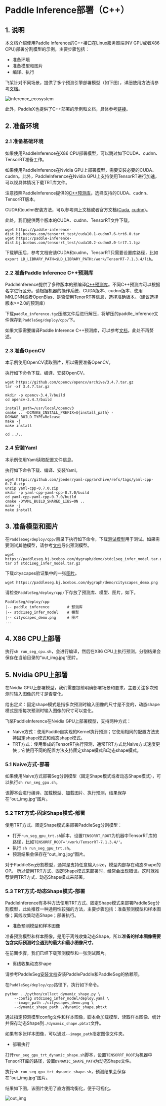# Paddle Inference部署（C++）

## 1. 说明

本文档介绍使用Paddle Inference的C++接口在Linux服务器端(NV GPU或者X86 CPU)部署分割模型的示例，主要步骤包括：
* 准备环境
* 准备模型和图片
* 编译、执行

飞桨针对不同场景，提供了多个预测引擎部署模型（如下图），详细使用方法请参考[文档](https://paddleinference.paddlepaddle.org.cn/product_introduction/summary.html)。

![inference_ecosystem](https://user-images.githubusercontent.com/52520497/130720374-26947102-93ec-41e2-8207-38081dcc27aa.png)

此外，PaddleX也提供了C++部署的示例和文档，具体参考[链接](https://github.com/PaddlePaddle/PaddleX/tree/develop/deploy/cpp)。

## 2. 准备环境

### 2.1 准备基础环境

如果使用PaddleInference在X86 CPU部署模型，可以跳过如下CUDA、cudnn、TensorRT准备工作。

如果使用PaddleInference在Nvidia GPU上部署模型，需要安装必要的CUDA、cudnn。此外，PaddleInference在Nvidia GPU上支持使用TensorRT进行加速，可以视具体情况下载TRT库文件。

注意按照PaddleInference提供的[C++预测库](https://paddleinference.paddlepaddle.org.cn/user_guides/download_lib.html)，选择支持的CUDA、cudnn、TensorRT版本。

CUDA和cudnn安装方法，可以参考网上文档或者官方文档([Cuda](https://docs.nvidia.com/cuda/cuda-installation-guide-linux/), [cudnn](https://docs.nvidia.com/deeplearning/cudnn/install-guide/))。

此处，我们提供两个版本的CUDA、cudnn、TensorRT文件下载。
```
wget https://paddle-inference-dist.bj.bcebos.com/tensorrt_test/cuda10.1-cudnn7.6-trt6.0.tar
wget https://paddle-inference-dist.bj.bcebos.com/tensorrt_test/cuda10.2-cudnn8.0-trt7.1.tgz
```

下载解压后，参考文档安装CUDA和cudnn，TensorRT只需要设置库路径，比如`export LD_LIBRARY_PATH=$LD_LIBRARY_PATH:/work/TensorRT-7.1.3.4/lib`。

### 2.2 准备Paddle Inference C++预测库

PaddleInference提供了多种版本的预编译[C++预测库](https://paddleinference.paddlepaddle.org.cn/user_guides/download_lib.html)。不同C++预测库可以根据名字进行区分。请根据机器的操作系统、CUDA版本、cudnn版本、使用MKLDNN或者OpenBlas、是否使用TenorRT等信息，选择准确版本。（建议选择版本>=2.0的预测库）

下载`paddle_inference.tgz`压缩文件后进行解压，将解压的paddle_inference文件保存到`PaddleSeg/deploy/cpp/`下。

如果大家需要编译Paddle Inference C++预测库，可以参考[文档](https://paddleinference.paddlepaddle.org.cn/user_guides/source_compile.html)，此处不再赘述。

### 2.3 准备OpenCV

本示例使用OpenCV读取图片，所以需要准备OpenCV。

执行如下命令下载、编译、安装OpenCV。
```
wget https://github.com/opencv/opencv/archive/3.4.7.tar.gz
tar -xf 3.4.7.tar.gz

mkdir -p opencv-3.4.7/build
cd opencv-3.4.7/build

install_path=/usr/local/opencv3
cmake .. -DCMAKE_INSTALL_PREFIX=${install_path} -DCMAKE_BUILD_TYPE=Release
make -j
make install

cd ../..
```

### 2.4 安装Yaml

本示例使用Yaml读取配置文件信息。

执行如下命令下载、编译、安装Yaml。

```
wget https://github.com/jbeder/yaml-cpp/archive/refs/tags/yaml-cpp-0.7.0.zip
unzip yaml-cpp-0.7.0.zip
mkdir -p yaml-cpp-yaml-cpp-0.7.0/build
cd yaml-cpp-yaml-cpp-0.7.0/build
cmake -DYAML_BUILD_SHARED_LIBS=ON ..
make -j
make install
```

## 3. 准备模型和图片

在`PaddleSeg/deploy/cpp/`目录下执行如下命令，下载[测试模型](https://paddleseg.bj.bcebos.com/dygraph/demo/stdc1seg_infer_model.tar.gz)用于测试。如果需要测试其他模型，请参考[文档](../../model_export.md)导出预测模型。

```
wget https://paddleseg.bj.bcebos.com/dygraph/demo/stdc1seg_infer_model.tar.gz
tar xf stdc1seg_infer_model.tar.gz
```

下载cityscapes验证集中的一张[图片](https://paddleseg.bj.bcebos.com/dygraph/demo/cityscapes_demo.png)。

```
wget https://paddleseg.bj.bcebos.com/dygraph/demo/cityscapes_demo.png
```

请检查`PaddleSeg/deploy/cpp/`下存放了预测库、模型、图片，如下。

```
PaddleSeg/deploy/cpp
|-- paddle_inference        # 预测库
|-- stdc1seg_infer_model    # 模型
|-- cityscapes_demo.png     # 图片
...
```

## 4. X86 CPU上部署

执行`sh run_seg_cpu.sh`，会进行编译，然后在X86 CPU上执行预测，分割结果会保存在当前目录的“out_img.jpg“图片。
## 5. Nvidia GPU上部署

在Nvidia GPU上部署模型，我们需要提前明确部署场景和要求，主要关注多次预测时输入图像的尺寸是否变化。

给出定义：固定shape模式是指多次预测时输入图像的尺寸是不变的，动态shape模式是指每次预测时输入图像的尺寸可以变化。

飞桨PaddleInference在Nvidia GPU上部署模型，支持两种方式：
* Naive方式：使用Paddle自实现的Kernel执行预测；它使用相同的配置方法支持固定shape模式和动态shape模式。
* TRT方式：使用集成的TensorRT执行预测，通常TRT方式比Naive方式速度更快；它使用不同的配置方法支持固定shape模式和动态shape模式。

### 5.1 Naive方式-部署

如果使用Naive方式部署Seg分割模型（固定Shape模式或者动态Shape模式），可以执行`sh run_seg_gpu.sh`。

该脚本会进行编译、加载模型、加载图片、执行预测，结果保存在“out_img.jpg“图片。

### 5.2 TRT方式-固定Shape模式-部署

使用TRT方式、固定Shape模式来部署PaddleSeg分割模型：
* 打开`run_seg_gpu_trt.sh`脚本，设置`TENSORRT_ROOT`为机器中TensorRT库的路径，比如`TENSORRT_ROOT='/work/TensorRT-7.1.3.4/'`。
* 执行 `sh run_seg_gpu_trt.sh`。
* 预测结果会保存在“out_img.jpg“图片。

对于PaddleSeg分割模型，通常是支持任意输入size，模型内部存在动态Shape的OP。
所以使用TRT方式、固定Shape模式来部署时，经常会出现错误。这时就推荐使用TRT方式、动态Shape模式来部署。

### 5.3 TRT方式-动态Shape模式-部署

PaddleInference有多种方法使用TRT方式、固定Shape模式来部署PaddleSeg分割模型，此处推荐一种通用性较强的方法，主要步骤包括：准备预测模型和样本图像；离线收集动态Shape；部署执行。

* 准备预测模型和样本图像

准备预测模型和样本图像，是用于离线收集动态Shape，所以**准备的样本图像需要包含实际预测时会遇到的最大和最小图像尺寸**。

在前面步骤，我们已经下载预测模型和一张测试图片。

* 离线收集动态Shape

请参考PaddleSeg[安装文档](../../install_cn.md)安装PaddlePaddle和PaddleSeg的依赖项。

在`PaddleSeg/deploy/cpp`路径下，执行如下命令。
```
python ../python/collect_dynamic_shape.py \
    --config stdc1seg_infer_model/deploy.yaml \
    --image_path ./cityscapes_demo.png \
    --dynamic_shape_path ./dynamic_shape.pbtxt
```

通过指定预测模型config文件和样本图像，脚本会加载模型、读取样本图像、统计并保存动态Shape到`./dynamic_shape.pbtxt`文件。

如果有多张样本图像，可以通过`--image_path`指定图像文件夹。

* 部署执行

打开`run_seg_gpu_trt_dynamic_shape.sh`脚本，设置`TENSORRT_ROOT`为机器中TensorRT库的路径，设置`DYNAMIC_SHAPE_PATH`为动态Shape文件。

执行`sh run_seg_gpu_trt_dynamic_shape.sh`，预测结果会保存在“out_img.jpg“图片。

结果如下图，该图片使用了直方图均衡化，便于可视化。

![out_img](https://user-images.githubusercontent.com/52520497/131456277-260352b5-4047-46d5-a38f-c50bbcfb6fd0.jpg)
